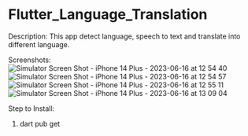 # Flutter_Language_Translation

Description: This app detect language, speech to text and translate into different language.

Screenshots:
![Simulator Screen Shot - iPhone 14 Plus - 2023-06-16 at 12 54 40](https://github.com/ravi123saxena/Flutter_Language_Translation/assets/4521668/5b7bf9da-4791-4e16-91b4-1c1b68c74803)
![Simulator Screen Shot - iPhone 14 Plus - 2023-06-16 at 12 54 57](https://github.com/ravi123saxena/Flutter_Language_Translation/assets/4521668/5f2f2c9f-4088-4a58-ba4d-5983e6fefc81)
![Simulator Screen Shot - iPhone 14 Plus - 2023-06-16 at 12 55 11](https://github.com/ravi123saxena/Flutter_Language_Translation/assets/4521668/273a9bad-5bc7-4b0b-9d51-5085ddb258b6)
![Simulator Screen Shot - iPhone 14 Plus - 2023-06-16 at 13 09 04](https://github.com/ravi123saxena/Flutter_Language_Translation/assets/4521668/075401d4-94c7-4efd-8279-627eb340aa0e)



Step to Install:

1. dart pub get

